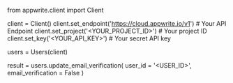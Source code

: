 from appwrite.client import Client

client = Client()
client.set_endpoint('https://cloud.appwrite.io/v1') # Your API Endpoint
client.set_project('&lt;YOUR_PROJECT_ID&gt;') # Your project ID
client.set_key('&lt;YOUR_API_KEY&gt;') # Your secret API key

users = Users(client)

result = users.update_email_verification(
    user_id = '<USER_ID>',
    email_verification = False
)
